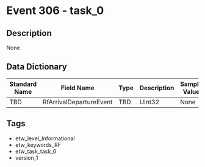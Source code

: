 # Event 306 - task_0

## Description
None

## Data Dictionary
|Standard Name|Field Name|Type|Description|Sample Value|
|---|---|---|---|---|
|TBD|RfArrivalDepartureEvent|TBD|UInt32|None|None|

## Tags
* etw_level_Informational
* etw_keywords_RF
* etw_task_task_0
* version_1